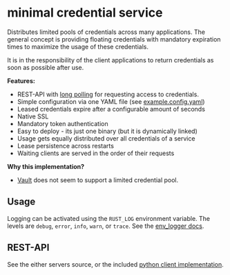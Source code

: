 # minimal credential service

Distributes limited pools of credentials across many applications. The general concept is providing 
floating credentials with mandatory expiration times to maximize the usage of these credentials.

It is in the responsibility of the client applications to return credentials as soon as possible after use.

**Features:**

* REST-API with [long polling](https://en.wikipedia.org/wiki/Push_technology#Long_polling) for requesting access to credentials.
* Simple configuration via one YAML file (see [example.config.yaml](example.config.yaml))
* Leased credentials expire after a configurable amount of seconds
* Native SSL
* Mandatory token authentication
* Easy to deploy - its just one binary (but it is dynamically linked)
* Usage gets equally distributed over all credentials of a service
* Lease persistence across restarts
* Waiting clients are served in the order of their requests

**Why this implementation?**

* [Vault](https://www.vaultproject.io) does not seem to support a limited credential pool.

## Usage ##

Logging can be activated using the `RUST_LOG` environment variable. The levels are `debug`, `error`, `info`,
`warn`, or `trace`. See the [env_logger docs](https://docs.rs/env_logger/0.6.1/env_logger/#enabling-logging).


## REST-API ##

See the either servers source, or the included [python client implementation](../python-client).